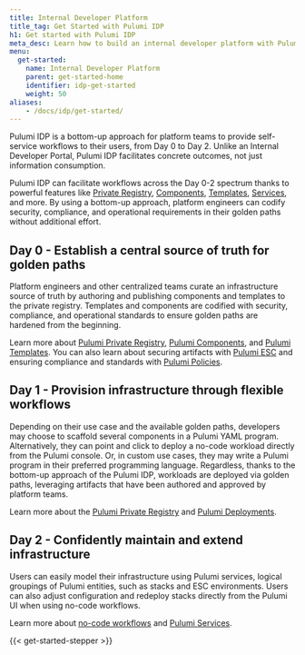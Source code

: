 ```yaml
---
title: Internal Developer Platform
title_tag: Get Started with Pulumi IDP
h1: Get started with Pulumi IDP
meta_desc: Learn how to build an internal developer platform with Pulumi IDP.
menu:
  get-started:
    name: Internal Developer Platform
    parent: get-started-home
    identifier: idp-get-started
    weight: 50
aliases:
    - /docs/idp/get-started/
---
```


Pulumi IDP is a bottom-up approach for platform teams to provide self-service workflows to their users, from Day 0 to Day 2. Unlike an Internal Developer Portal, Pulumi IDP facilitates concrete outcomes, not just information consumption.

Pulumi IDP can facilitate workflows across the Day 0-2 spectrum thanks to powerful features like [Private Registry](/docs/idp/get-started/private-registry/), [Components](/docs/iac/concepts/resources/components/), [Templates](/docs/pulumi-cloud/developer-portals/templates/), [Services](/docs/idp/get-started/services/), and more. By using a bottom-up approach, platform engineers can codify security, compliance, and operational requirements in their golden paths without additional effort.

## Day 0 - Establish a central source of truth for golden paths

Platform engineers and other centralized teams curate an infrastructure source of truth by authoring and publishing components and templates to the private registry. Templates and components are codified with security, compliance, and operational standards to ensure golden paths are hardened from the beginning.

Learn more about [Pulumi Private Registry](/docs/idp/get-started/private-registry/), [Pulumi Components](/docs/iac/concepts/resources/components/), and [Pulumi Templates](/docs/pulumi-cloud/developer-portals/templates/). You can also learn about securing artifacts with [Pulumi ESC](/docs/esc/) and ensuring compliance and standards with [Pulumi Policies](/docs/insights/get-started/add-policies/).

## Day 1 - Provision infrastructure through flexible workflows

Depending on their use case and the available golden paths, developers may choose to scaffold several components in a Pulumi YAML program. Alternatively, they can point and click to deploy a no-code workload directly from the Pulumi console. Or, in custom use cases, they may write a Pulumi program in their preferred programming language. Regardless, thanks to the bottom-up approach of the Pulumi IDP, workloads are deployed via golden paths, leveraging artifacts that have been authored and approved by platform teams.

Learn more about the [Pulumi Private Registry](/docs/idp/get-started/private-registry/) and [Pulumi Deployments](/docs/pulumi-cloud/deployments/).

## Day 2 - Confidently maintain and extend infrastructure

Users can easily model their infrastructure using Pulumi services, logical groupings of Pulumi entities, such as stacks and ESC environments. Users can also adjust configuration and redeploy stacks directly from the Pulumi UI when using no-code workflows.

Learn more about [no-code workflows](/docs/idp/get-started/workflows/#no-code) and [Pulumi Services](/docs/idp/get-started/services/).

{{< get-started-stepper >}}
